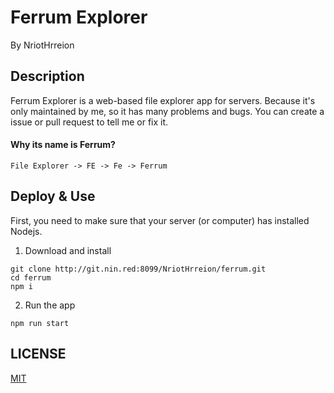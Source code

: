 # Ferrum Explorer

By NriotHrreion

## Description

Ferrum Explorer is a web-based file explorer app for servers. Because it's only maintained by me, so it has many problems and bugs. You can create a issue or pull request to tell me or fix it.

#### Why its name is Ferrum?

```
File Explorer -> FE -> Fe -> Ferrum
```

## Deploy & Use

First, you need to make sure that your server (or computer) has installed Nodejs.

1. Download and install

```
git clone http://git.nin.red:8099/NriotHrreion/ferrum.git
cd ferrum
npm i
```

2. Run the app

```
npm run start
```

## LICENSE

[MIT](./LICENSE)

